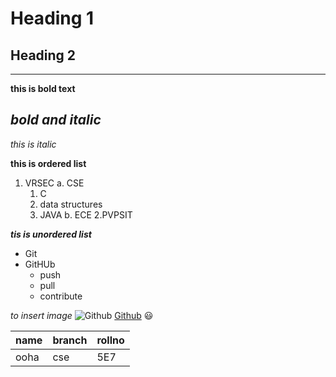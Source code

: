 # Heading 1
## Heading 2
-----------------------------------------------------------------------------------------------------


**this is bold text**


***bold and italic***
------------------------------------------------------------------------------------------------------
*this is italic*

**this is ordered list**
1. VRSEC
  a. CSE
    1. C
    2. data structures
    3. JAVA
  b. ECE
2.PVPSIT


***tis is unordered list***
* Git
* GitHUb
  - push
  - pull
  - contribute

*to insert image*
![Github](https://1000logos.net/wp-content/uploads/2018/11/GitHub-logo.png)
[Github](https://github.com/)
:smiley:

|name|branch|rollno|
|----|------|------|
|ooha|cse|5E7|
